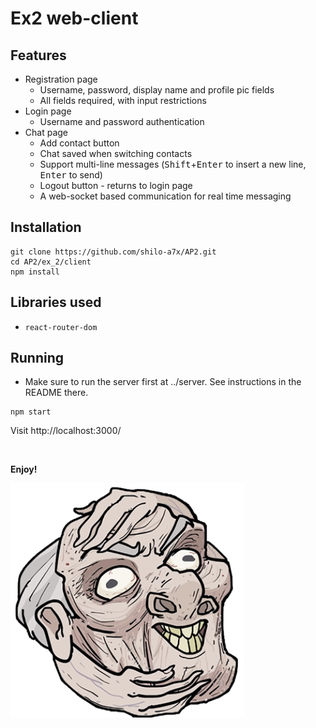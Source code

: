 # Ex2 web-client

## Features

-   Registration page
    -   Username, password, display name and profile pic fields
    -   All fields required, with input restrictions
-   Login page
    -   Username and password authentication
-   Chat page
    -   Add contact button
    -   Chat saved when switching contacts
    -   Support multi-line messages (<kbd>Shift</kbd>+<kbd>Enter</kbd> to insert a new line, <kbd>Enter</kbd> to send)
    -   Logout button - returns to login page
    -   A web-socket based communication for real time messaging

## Installation

```shell
git clone https://github.com/shilo-a7x/AP2.git
cd AP2/ex_2/client
npm install
```

## Libraries used

-   `react-router-dom`

## Running

-   Make sure to run the server first at ../server. See instructions in the README there.

```shell
npm start
```

Visit http://localhost:3000/

<br>

**Enjoy!**

![like a mozzarella](public/profilePic/grandpa.png)
